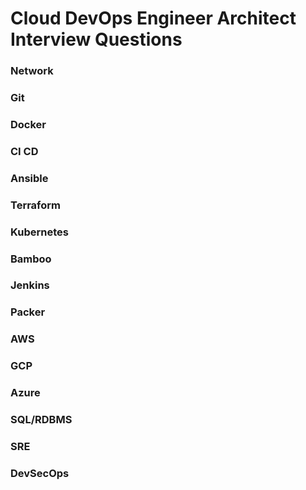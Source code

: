 # Cloud DevOps Engineer Architect Interview Questions

### Network

### Git

### Docker

### CI CD

### Ansible

### Terraform

### Kubernetes

### Bamboo

### Jenkins

### Packer

### AWS

### GCP

### Azure

### SQL/RDBMS

### SRE

### DevSecOps




